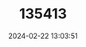 ---
title: "135413"
category: "Salvelinus grayi"
draft: false
date: 2024-02-22 13:03:51
languages:
  English: ["Melvin Charr"]
---